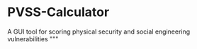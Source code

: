 # PVSS-Calculator
A GUI tool for scoring physical security and social engineering vulnerabilities """
